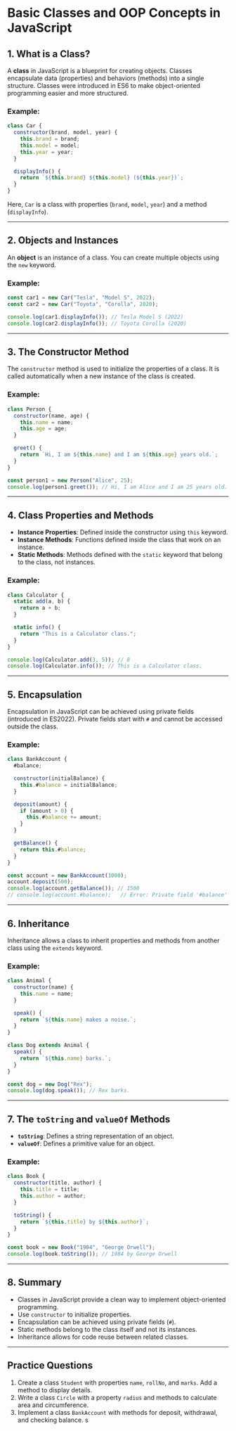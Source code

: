 # Basic Classes and OOP Concepts in JavaScript

## 1. What is a Class?

A **class** in JavaScript is a blueprint for creating objects. Classes encapsulate data (properties) and behaviors (methods) into a single structure. Classes were introduced in ES6 to make object-oriented programming easier and more structured.

### Example:

```javascript
class Car {
  constructor(brand, model, year) {
    this.brand = brand;
    this.model = model;
    this.year = year;
  }

  displayInfo() {
    return `${this.brand} ${this.model} (${this.year})`;
  }
}
```

Here, `Car` is a class with properties (`brand`, `model`, `year`) and a method (`displayInfo`).

---

## 2. Objects and Instances

An **object** is an instance of a class. You can create multiple objects using the `new` keyword.

### Example:

```javascript
const car1 = new Car("Tesla", "Model S", 2022);
const car2 = new Car("Toyota", "Corolla", 2020);

console.log(car1.displayInfo()); // Tesla Model S (2022)
console.log(car2.displayInfo()); // Toyota Corolla (2020)
```

---

## 3. The Constructor Method

The `constructor` method is used to initialize the properties of a class. It is called automatically when a new instance of the class is created.

### Example:

```javascript
class Person {
  constructor(name, age) {
    this.name = name;
    this.age = age;
  }

  greet() {
    return `Hi, I am ${this.name} and I am ${this.age} years old.`;
  }
}

const person1 = new Person("Alice", 25);
console.log(person1.greet()); // Hi, I am Alice and I am 25 years old.
```

---

## 4. Class Properties and Methods

- **Instance Properties**: Defined inside the constructor using `this` keyword.
- **Instance Methods**: Functions defined inside the class that work on an instance.
- **Static Methods**: Methods defined with the `static` keyword that belong to the class, not instances.

### Example:

```javascript
class Calculator {
  static add(a, b) {
    return a + b;
  }

  static info() {
    return "This is a Calculator class.";
  }
}

console.log(Calculator.add(3, 5)); // 8
console.log(Calculator.info()); // This is a Calculator class.
```

---

## 5. Encapsulation

Encapsulation in JavaScript can be achieved using private fields (introduced in ES2022). Private fields start with `#` and cannot be accessed outside the class.

### Example:

```javascript
class BankAccount {
  #balance;

  constructor(initialBalance) {
    this.#balance = initialBalance;
  }

  deposit(amount) {
    if (amount > 0) {
      this.#balance += amount;
    }
  }

  getBalance() {
    return this.#balance;
  }
}

const account = new BankAccount(1000);
account.deposit(500);
console.log(account.getBalance()); // 1500
// console.log(account.#balance);   // Error: Private field '#balance' must be declared in an enclosing class
```

---

## 6. Inheritance

Inheritance allows a class to inherit properties and methods from another class using the `extends` keyword.

### Example:

```javascript
class Animal {
  constructor(name) {
    this.name = name;
  }

  speak() {
    return `${this.name} makes a noise.`;
  }
}

class Dog extends Animal {
  speak() {
    return `${this.name} barks.`;
  }
}

const dog = new Dog("Rex");
console.log(dog.speak()); // Rex barks.
```

---

## 7. The `toString` and `valueOf` Methods

- **`toString`**: Defines a string representation of an object.
- **`valueOf`**: Defines a primitive value for an object.

### Example:

```javascript
class Book {
  constructor(title, author) {
    this.title = title;
    this.author = author;
  }

  toString() {
    return `${this.title} by ${this.author}`;
  }
}

const book = new Book("1984", "George Orwell");
console.log(book.toString()); // 1984 by George Orwell
```

---

## 8. Summary

- Classes in JavaScript provide a clean way to implement object-oriented programming.
- Use `constructor` to initialize properties.
- Encapsulation can be achieved using private fields (`#`).
- Static methods belong to the class itself and not its instances.
- Inheritance allows for code reuse between related classes.

---

## Practice Questions

1. Create a class `Student` with properties `name`, `rollNo`, and `marks`. Add a method to display details.
2. Write a class `Circle` with a property `radius` and methods to calculate area and circumference.
3. Implement a class `BankAccount` with methods for deposit, withdrawal, and checking balance.
   s
